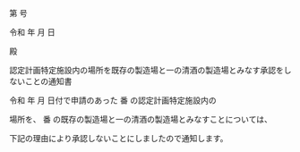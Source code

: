第 号

令和 年 月 日

殿

認定計画特定施設内の場所を既存の製造場と一の清酒の製造場とみなす承認をしないことの通知書

令和 年 月 日付で申請のあった 番 の認定計画特定施設内の

場所を、 番 の既存の製造場と一の清酒の製造場とみなすことについては、

下記の理由により承認しないことにしましたので通知します。